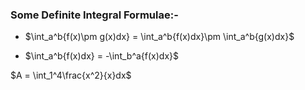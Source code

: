 ### Some Definite Integral Formulae:-

* $\int_a^b\{f(x)\pm g(x)dx} = \int_a^b\{f(x)dx}\pm \int_a^b\{g(x)dx}$
  
* $\int_a^b\{f(x)dx} = -\int_b^a\{f(x)dx}$

$A = \int_1^4\frac{x^2}{x}dx$
